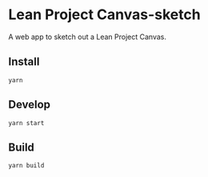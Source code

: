 # Lean Project Canvas-sketch

A web app to sketch out a Lean Project Canvas.

## Install

`yarn`

## Develop

`yarn start`

## Build

`yarn build`
